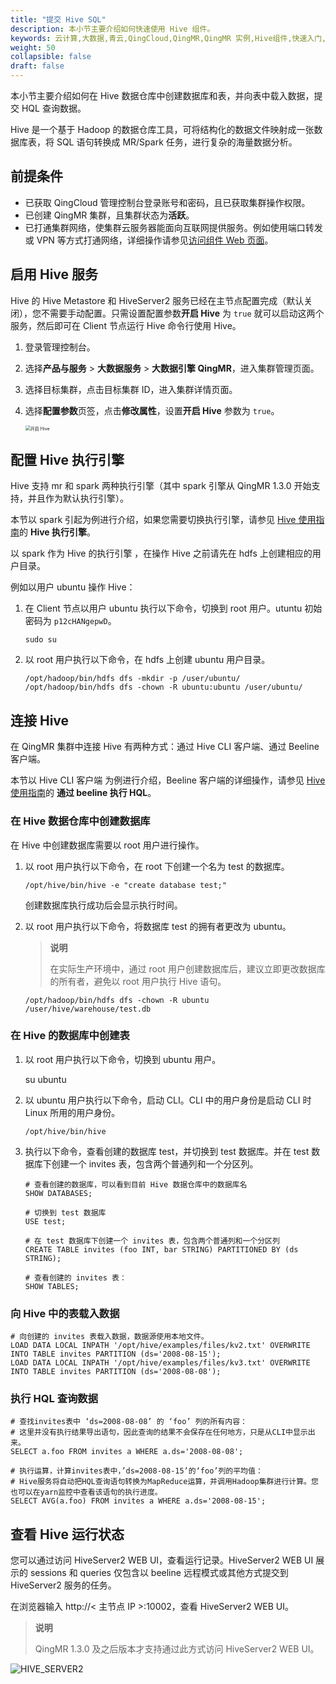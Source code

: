 ```yaml
---
title: "提交 Hive SQL"
description: 本小节主要介绍如何快速使用 Hive 组件。 
keywords: 云计算,大数据,青云,QingCloud,QingMR,QingMR 实例,Hive组件,快速入门,Hive sql
weight: 50
collapsible: false
draft: false
---
```


本小节主要介绍如何在 Hive 数据仓库中创建数据库和表，并向表中载入数据，提交 HQL 查询数据。

Hive 是一个基于 Hadoop 的数据仓库工具，可将结构化的数据文件映射成一张数据库表，将 SQL 语句转换成 MR/Spark 任务，进行复杂的海量数据分析。

## 前提条件

- 已获取 QingCloud 管理控制台登录账号和密码，且已获取集群操作权限。
- 已创建 QingMR 集群，且集群状态为**活跃**。
- 已打通集群网络，使集群云服务器能面向互联网提供服务。例如使用端口转发或 VPN 等方式打通网络，详细操作请参见[访问组件 Web 页面](../../manual/access_method)。

## 启用 Hive 服务

Hive 的 Hive Metastore 和 HiveServer2 服务已经在主节点配置完成（默认关闭），您不需要手动配置。只需设置配置参数**开启 Hive** 为 `true` 就可以启动这两个服务，然后即可在 Client 节点运行 Hive 命令行使用 Hive。

1. 登录管理控制台。
2. 选择**产品与服务** > **大数据服务** > **大数据引擎 QingMR**，进入集群管理页面。
3. 选择目标集群，点击目标集群 ID，进入集群详情页面。  
4. 选择**配置参数**页签，点击**修改属性**，设置**开启 Hive** 参数为 `true`。
   
   <img src="../../_images/enable_hive.png" alt="开启 Hive" style="zoom:50%;" />
                                                                                                                                                                                                                                                                                                                                                                                                                                                                                                                                                                                                                                                                                                                                                                                                                                                                                                                                                                                                                                                                                                                                                                                                                                                                                                                                                                                                                                                                                                                                                                                                                                                                                                                                                                                                                                                                                                                                                                                                                                                                                                                                                                                                                                                                                                                                                                                                                                                                                                                                                                                                                                                                                                                                                                                                                                                                                                                                                                                                                                                                                                                                                                                 
## 配置 Hive 执行引擎

Hive 支持 mr 和 spark 两种执行引擎（其中 spark 引擎从 QingMR 1.3.0 开始支持，并且作为默认执行引擎）。

本节以 spark 引起为例进行介绍，如果您需要切换执行引擎，请参见 [Hive 使用指南](../../developer_manual/hive/)的 **Hive 执行引擎**。

以 spark 作为 Hive 的执行引擎 ，在操作 Hive 之前请先在 hdfs 上创建相应的用户目录。

例如以用户 ubuntu 操作 Hive：

1. 在 Client 节点以用户 ubuntu 执行以下命令，切换到 root 用户。utuntu 初始密码为 `p12cHANgepwD`。

   ```shell
   sudo su
   ```

2. 以 root 用户执行以下命令，在 hdfs 上创建 ubuntu 用户目录。
   ```shell
   /opt/hadoop/bin/hdfs dfs -mkdir -p /user/ubuntu/
   /opt/hadoop/bin/hdfs dfs -chown -R ubuntu:ubuntu /user/ubuntu/
   ```

## 连接 Hive

在 QingMR 集群中连接 Hive 有两种方式：通过 Hive CLI 客户端、通过 Beeline 客户端。

本节以 Hive CLI 客户端 为例进行介绍，Beeline 客户端的详细操作，请参见 [Hive 使用指南](../../developer_manual/hive/)的 **通过 beeline 执行 HQL**。

### 在 Hive 数据仓库中创建数据库

在 Hive 中创建数据库需要以 root 用户进行操作。
1. 以 root 用户执行以下命令，在 root 下创建一个名为 test 的数据库。

   ```shell
   /opt/hive/bin/hive -e "create database test;"
   ```

   创建数据库执行成功后会显示执行时间。

2. 以 root 用户执行以下命令，将数据库 test 的拥有者更改为 ubuntu。

   > **说明**
   > 
   > 在实际生产环境中，通过 root 用户创建数据库后，建议立即更改数据库的所有者，避免以 root 用户执行 Hive 语句。

   ```shell  
   /opt/hadoop/bin/hdfs dfs -chown -R ubuntu /user/hive/warehouse/test.db
   ```

### 在 Hive 的数据库中创建表

1. 以 root 用户执行以下命令，切换到 ubuntu 用户。

   su ubuntu

2. 以 ubuntu 用户执行以下命令，启动 CLI。CLI 中的用户身份是启动 CLI 时 Linux 所用的用户身份。

   ```shell
   /opt/hive/bin/hive
   ```

3. 执行以下命令，查看创建的数据库 test，并切换到 test 数据库。并在 test 数据库下创建一个 invites 表，包含两个普通列和一个分区列。
   ```shell
   # 查看创建的数据库，可以看到目前 Hive 数据仓库中的数据库名
   SHOW DATABASES;
   
   # 切换到 test 数据库
   USE test;
   
   # 在 test 数据库下创建一个 invites 表，包含两个普通列和一个分区列
   CREATE TABLE invites (foo INT, bar STRING) PARTITIONED BY (ds STRING);
   
   # 查看创建的 invites 表：
   SHOW TABLES;
   ```

### 向 Hive 中的表载入数据

```shell
# 向创建的 invites 表载入数据，数据源使用本地文件。
LOAD DATA LOCAL INPATH '/opt/hive/examples/files/kv2.txt' OVERWRITE INTO TABLE invites PARTITION (ds='2008-08-15');
LOAD DATA LOCAL INPATH '/opt/hive/examples/files/kv3.txt' OVERWRITE INTO TABLE invites PARTITION (ds='2008-08-08');
```

### 执行 HQL 查询数据

```shell
# 查找invites表中 ‘ds=2008-08-08’ 的 ‘foo’ 列的所有内容：
# 这里并没有执行结果导出语句，因此查询的结果不会保存在任何地方，只是从CLI中显示出来。
SELECT a.foo FROM invites a WHERE a.ds='2008-08-08';

# 执行运算，计算invites表中，’ds=2008-08-15’的‘foo’列的平均值：
# Hive服务将自动把HQL查询语句转换为MapReduce运算，并调用Hadoop集群进行计算。您也可以在yarn监控中查看该语句的执行进度。
SELECT AVG(a.foo) FROM invites a WHERE a.ds='2008-08-15';
```

## 查看 Hive 运行状态
您可以通过访问 HiveServer2 WEB UI，查看运行记录。HiveServer2 WEB UI 展示的 sessions 和 queries 仅包含以 beeline 远程模式或其他方式提交到 HiveServer2 服务的任务。

在浏览器输入 http://< 主节点 IP >:10002，查看 HiveServer2 WEB UI。

> **说明**
> 
> QingMR 1.3.0 及之后版本才支持通过此方式访问 HiveServer2 WEB UI。

![HIVE_SERVER2](../../_images/hive_server2_monitoring.png)
